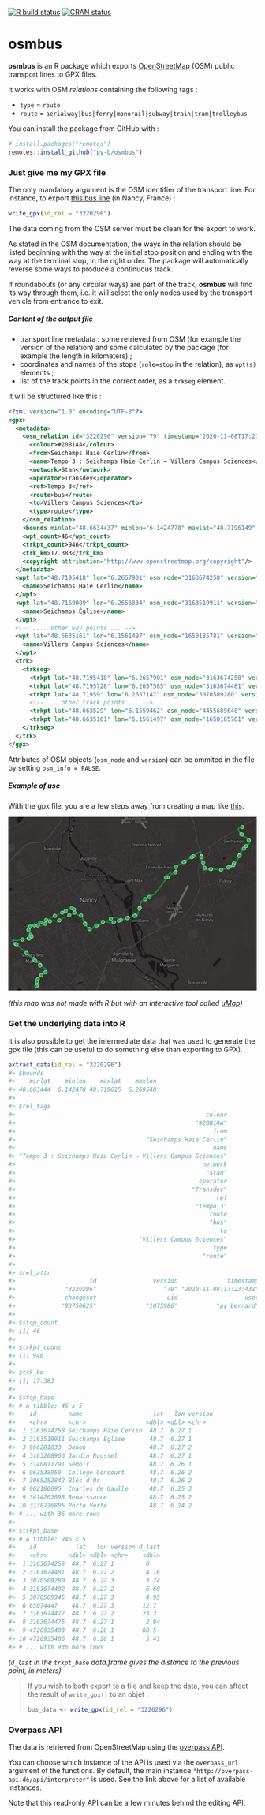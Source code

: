 
<!-- README.md is generated from README.Rmd. Please edit that file -->

<!-- badges: start -->

[![R build
status](https://github.com/py-b/osmbus/workflows/R-CMD-check/badge.svg)](https://github.com/py-b/osmbus/actions)
[![CRAN
status](https://www.r-pkg.org/badges/version/osmbus)](https://cran.r-project.org/package=osmbus)
<!-- badges: end -->

# osmbus

**osmbus** is an R package which exports
[OpenStreetMap](https://www.openstreetmap.org) (OSM) public transport
lines to GPX files.

It works with OSM *relations* containing the following tags :

  - `type` = `route`
  - `route` =
    `aerialway|bus|ferry|monorail|subway|train|tram|trolleybus`

You can install the package from GitHub with :

``` r
# install.packages("remotes")
remotes::install_github("py-b/osmbus")
```

### Just give me my GPX file

The only mandatory argument is the OSM identifier of the transport line.
For instance, to export [this bus
line](https://www.openstreetmap.org/relation/3220296) (in Nancy, France)
:

``` r
write_gpx(id_rel = "3220296")
```

The data coming from the OSM server must be clean for the export to
work.

As stated in the OSM documentation, the ways in the relation should be
listed beginning with the way at the initial stop position and ending
with the way at the terminal stop, in the right order. The package will
automatically reverse some ways to produce a continuous track.

If roundabouts (or any circular ways) are part of the track, **osmbus**
will find its way through them, i.e. it will select the only nodes used
by the transport vehicle from entrance to exit.

##### Content of the output file

  - transport line metadata : some retrieved from OSM (for example the
    version of the relation) and some calculated by the package (for
    example the length in kilometers) ;
  - coordinates and names of the stops (`role=stop` in the relation), as
    `wpt(s)` elements ;
  - list of the track points in the correct order, as a `trkseg`
    element.

It will be structured like this :

``` xml
<?xml version="1.0" encoding="UTF-8"?>
<gpx>
  <metadata>
    <osm_relation id="3220296" version="79" timestamp="2020-11-08T17:23:43Z">
      <colour>#20B14A</colour>
      <from>Seichamps Haie Cerlin</from>
      <name>Tempo 3 : Seichamps Haie Cerlin → Villers Campus Sciences</name>
      <network>Stan</network>
      <operator>Transdev</operator>
      <ref>Tempo 3</ref>
      <route>bus</route>
      <to>Villers Campus Sciences</to>
      <type>route</type>
    </osm_relation>
    <bounds minlat="48.6634437" minlon="6.1424778" maxlat="48.7196149" maxlon="6.2695481"/>
    <wpt_count>46</wpt_count>
    <trkpt_count>946</trkpt_count>
    <trk_km>17.383</trk_km>
    <copyright attribution="http://www.openstreetmap.org/copyright"/>
  </metadata>
  <wpt lat="48.7195418" lon="6.2657901" osm_node="3163674258" version="1">
    <name>Seichamps Haie Cerlin</name>
  </wpt>
  <wpt lat="48.7169089" lon="6.2656034" osm_node="3163519911" version="1">
    <name>Seichamps Église</name>
  </wpt>
  <!-- .... other way points ... -->
  <wpt lat="48.6635161" lon="6.1561497" osm_node="1650185781" version="6">
    <name>Villers Campus Sciences</name>
  </wpt>
  <trk>
    <trkseg>
      <trkpt lat="48.7195418" lon="6.2657901" osm_node="3163674258" version="1"/>
      <trkpt lat="48.7195728" lon="6.2657585" osm_node="3163674481" version="2"/>
      <trkpt lat="48.71959" lon="6.2657147" osm_node="3070509280" version="3"/>
      <!-- ... other track points ... -->
      <trkpt lat="48.663529" lon="6.1559462" osm_node="4455689648" version="1"/>
      <trkpt lat="48.6635161" lon="6.1561497" osm_node="1650185781" version="6"/>
    </trkseg>
  </trk>
</gpx>
```

Attributes of OSM objects (`osm_node` and `version`) can be ommited in
the file by setting `osm_info = FALSE`.

##### Example of use

With the gpx file, you are a few steps away from creating a map like
[this](http://u.osmfr.org/m/218270).

<a href="http://u.osmfr.org/m/218270/">![](example_of_use.jpg)</a>

*(this map was not made with R but with an interactive tool called
[uMap](http://umap.openstreetmap.fr))*

### Get the underlying data into R

It is also possible to get the intermediate data that was used to
generate the gpx file (this can be useful to do something else than
exporting to GPX).

``` r
extract_data(id_rel = "3220296")
#> $bounds
#>    minlat    minlon    maxlat    maxlon 
#> 48.663444  6.142478 48.719615  6.269548 
#> 
#> $rel_tags
#>                                                      colour 
#>                                                   "#20B14A" 
#>                                                        from 
#>                                     "Seichamps Haie Cerlin" 
#>                                                        name 
#> "Tempo 3 : Seichamps Haie Cerlin → Villers Campus Sciences" 
#>                                                     network 
#>                                                      "Stan" 
#>                                                    operator 
#>                                                  "Transdev" 
#>                                                         ref 
#>                                                   "Tempo 3" 
#>                                                       route 
#>                                                       "bus" 
#>                                                          to 
#>                                   "Villers Campus Sciences" 
#>                                                        type 
#>                                                     "route" 
#> 
#> $rel_attr
#>                     id                version              timestamp 
#>              "3220296"                   "79" "2020-11-08T17:23:43Z" 
#>              changeset                    uid                   user 
#>             "93750625"              "1075986"           "py_berrard" 
#> 
#> $stop_count
#> [1] 46
#> 
#> $trkpt_count
#> [1] 946
#> 
#> $trk_km
#> [1] 17.383
#> 
#> $stop_base
#> # A tibble: 46 x 5
#>    id         name                    lat   lon version
#>    <chr>      <chr>                 <dbl> <dbl> <chr>  
#>  1 3163674258 Seichamps Haie Cerlin  48.7  6.27 1      
#>  2 3163519911 Seichamps Église       48.7  6.27 1      
#>  3 966281833  Donon                  48.7  6.27 2      
#>  4 3163208966 Jardin Roussel         48.7  6.27 1      
#>  5 3140811791 Semoir                 48.7  6.26 1      
#>  6 963538950  Collège Goncourt       48.7  6.26 2      
#>  7 3065252842 Blés d'Or              48.7  6.26 2      
#>  8 962186695  Charles de Gaulle      48.7  6.25 3      
#>  9 3414202098 Renaissance            48.7  6.25 2      
#> 10 3138716806 Porte Verte            48.7  6.24 2      
#> # ... with 36 more rows
#> 
#> $trkpt_base
#> # A tibble: 946 x 5
#>    id           lat   lon version d_last
#>    <chr>      <dbl> <dbl> <chr>    <dbl>
#>  1 3163674258  48.7  6.27 1         0   
#>  2 3163674481  48.7  6.27 2         4.16
#>  3 3070509280  48.7  6.27 3         3.74
#>  4 3163674482  48.7  6.27 2         6.68
#>  5 3070509345  48.7  6.27 3         4.95
#>  6 65074447    48.7  6.27 3        12.7 
#>  7 3163674477  48.7  6.27 2        23.3 
#>  8 3163674476  48.7  6.27 1         2.94
#>  9 4720935403  48.7  6.26 1        88.5 
#> 10 4720935406  48.7  6.26 1         5.41
#> # ... with 936 more rows
```

*(`d_last` in the `trkpt_base` data.frame gives the distance to the
previous point, in meters)*

> If you wish to both export to a file and keep the data, you can affect
> the result of `write_gpx()` to an objet :
> 
> ``` r
> bus_data <- write_gpx(id_rel = "3220296")
> ```

### Overpass API

The data is retrieved from OpenStreetMap using the [overpass
API](https://wiki.openstreetmap.org/wiki/Overpass_API).

You can choose which instance of the API is used via the `overpass_url`
argument of the functions. By default, the main instance
`"http://overpass-api.de/api/interpreter"` is used. See the link above
for a list of available instances.

Note that this read-only API can be a few minutes behind the editing
API.
